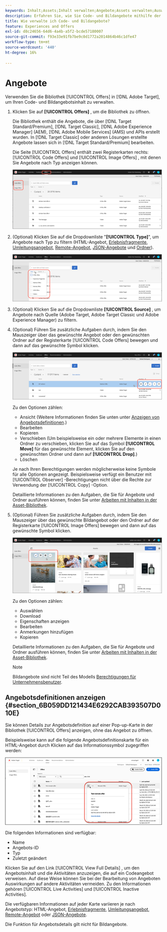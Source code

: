 ```yaml
---
keywords: Inhalt;Assets;Inhalt verwalten;Angebote;Assets verwalten;Auswahlmodus aufrufen;Auswahlmodus
description: Erfahren Sie, wie Sie Code- und Bildangebote mithilfe der Angebotsbibliothek in Adobe Target verwalten.
title: Wie verwalte ich Code- und Bildangebote?
feature: Experiences and Offers
exl-id: d8c24656-64d6-4a4b-a5f2-bcde57180007
source-git-commit: f93e33e91fb7be9c0d1772a2014864b46c1dfe47
workflow-type: tm+mt
source-wordcount: '440'
ht-degree: 16%

---
```


# Angebote

Verwenden Sie die Bibliothek [!UICONTROL Offers] in [!DNL Adobe Target], um Ihren Code- und Bildangebotsinhalt zu verwalten.

1. Klicken Sie auf **[!UICONTROL Offers]** , um die Bibliothek zu öffnen.

   Die Bibliothek enthält die Angebote, die über [!DNL Target Standard/Premium], [!DNL Target Classic], [!DNL Adobe Experience Manager] (AEM), [!DNL Adobe Mobile Services] (AMS) und APIs erstellt wurden. In [!DNL Target Classic] oder anderen Lösungen erstellte Angebote lassen sich in [!DNL Target Standard/Premium] bearbeiten.

   Die Seite [!UICONTROL Offers] enthält zwei Registerkarten rechts: [!UICONTROL Code Offers] und [!UICONTROL Image Offers] , mit denen Sie Angebote nach Typ anzeigen können.

   ![Seite &quot;Angebote&quot;mit den Registerkarten &quot;Code-Angebote&quot;und &quot;Bildangebote&quot;](/help/main/c-experiences/c-manage-content/assets/offers-page.png)

1. (Optional) Klicken Sie auf die Dropdownliste &quot;**[!UICONTROL Type]**&quot;, um Angebote nach Typ zu filtern (HTML-Angebot, [Erlebnisfragmente](/help/main/c-experiences/c-manage-content/aem-experience-fragments.md), [Umleitungsangebot](/help/main/c-experiences/c-manage-content/offer-redirect.md), [Remote-Angebot](/help/main/c-experiences/c-manage-content/about-remote-offers.md), [JSON-Angebote](/help/main/c-experiences/c-manage-content/create-json-offer.md) und [Ordner](/help/main/c-experiences/c-manage-content/create-content-folder.md)).

   ![offer_filter image](assets/offers_filter.png)

1. (Optional) Klicken Sie auf die Dropdownliste **[!UICONTROL Source]** , um Angebote nach Quelle (Adobe Target, Adobe Target Classic und Adobe Experience Manager) zu filtern.

1. (Optional) Führen Sie zusätzliche Aufgaben durch, indem Sie den Mauszeiger über das gewünschte Angebot oder den gewünschten Ordner auf der Registerkarte [!UICONTROL Code Offers] bewegen und dann auf das gewünschte Symbol klicken.

   ![Optionen für Code-Angebote](assets/offer-picker-large.png)

   Zu den Optionen zählen:

   * Ansicht (Weitere Informationen finden Sie unten unter [Anzeigen von Angebotsdefinitionen](#section_6B059DD121434E6292CAB393507D010E).)
   * Bearbeiten 
   * Kopieren 
   * Verschieben (Um beispielsweise ein oder mehrere Elemente in einen Ordner zu verschieben, klicken Sie auf das Symbol **[!UICONTROL Move]** für das gewünschte Element, klicken Sie auf den gewünschten Ordner und dann auf **[!UICONTROL Drop]**.)
   * Löschen

   Je nach Ihren Berechtigungen werden möglicherweise keine Symbole für alle Optionen angezeigt. Beispielsweise verfügt ein Benutzer mit [!UICONTROL Observer] -Berechtigungen nicht über die Rechte zur Verwendung der [!UICONTROL Copy] -Option.

   Detaillierte Informationen zu den Aufgaben, die Sie für Angebote und Ordner ausführen können, finden Sie unter [Arbeiten mit Inhalten in der Asset-Bibliothek](/help/main/c-experiences/c-manage-content/assets-working.md).

1. (Optional) Führen Sie zusätzliche Aufgaben durch, indem Sie den Mauszeiger über das gewünschte Bildangebot oder den Ordner auf der Registerkarte [!UICONTROL Image Offers] bewegen und dann auf das gewünschte Symbol klicken.

   ![Optionen für Bildangebote](/help/main/c-experiences/c-manage-content/assets/image-offers-icons.png)

   Zu den Optionen zählen:

   * Auswählen
   * Download 
   * Eigenschaften anzeigen
   * Bearbeiten 
   * Anmerkungen hinzufügen
   * Kopieren 

   Detaillierte Informationen zu den Aufgaben, die Sie für Angebote und Ordner ausführen können, finden Sie unter [Arbeiten mit Inhalten in der Asset-Bibliothek](/help/main/c-experiences/c-manage-content/assets-working.md).

   >[!NOTE]
   >
   >Bildangebote sind nicht Teil des Modells [Berechtigungen für Unternehmensbenutzer](/help/main/administrating-target/c-user-management/property-channel/property-channel.md).


## Angebotsdefinitionen anzeigen {#section_6B059DD121434E6292CAB393507D010E}

Sie können Details zur Angebotsdefinition auf einer Pop-up-Karte in der Bibliothek [!UICONTROL Offers] anzeigen, ohne das Angebot zu öffnen.

Beispielsweise kann auf die folgende Angebotsdefinitionskarte für ein HTML-Angebot durch Klicken auf das Informationssymbol zugegriffen werden:

![offer-card-html image](assets/offer-card-html-new.png)

Die folgenden Informationen sind verfügbar:

* Name
* Angebots-ID
* Typ
* Zuletzt geändert

Klicken Sie auf den Link [!UICONTROL View Full Details] , um den Angebotsinhalt und die Aktivitäten anzuzeigen, die auf ein Codeangebot verweisen. Auf diese Weise können Sie bei der Bearbeitung von Angeboten Auswirkungen auf andere Aktivitäten vermeiden. Zu den Informationen gehören [!UICONTROL Live Activities] und [!UICONTROL Inactive Activities].

Die verfügbaren Informationen auf jeder Karte variieren je nach Angebotstyp: HTML-Angebot, [Erlebnisfragmente](/help/main/c-experiences/c-manage-content/aem-experience-fragments.md), [Umleitungsangebot](/help/main/c-experiences/c-manage-content/offer-redirect.md), [Remote-Angebot](/help/main/c-experiences/c-manage-content/about-remote-offers.md) oder [JSON-Angebote](/help/main/c-experiences/c-manage-content/create-json-offer.md).

Die Funktion für Angebotsdetails gilt nicht für Bildangebote.

<!--

## Training video: The Content Repository ![Overview badge](/help/main/assets/overview.png)

This video includes information about managing offers.

* Connection between the [Experience Cloud Asset Library](https://experienceleague.adobe.com/docs/core-services/interface/assets/creative-cloud.html) and the Target Content Library 
* Custom HTML Offers 
* Custom HTML Offer in the [!UICONTROL Visual Experience Composer]

>[!VIDEO](https://video.tv.adobe.com/v/17387)

-->
